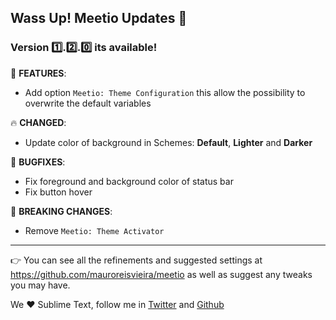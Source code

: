 ## Wass Up! Meetio Updates 🎁

### Version 1️⃣.2️⃣.0️⃣ its available!

📣 **FEATURES**:

* Add option `Meetio: Theme Configuration`  this allow the possibility to overwrite the default variables

🔥 **CHANGED**:

* Update color of background in Schemes: **Default**, **Lighter** and  **Darker**

👾 **BUGFIXES**:

* Fix foreground and background color of status bar
* Fix button hover

🧨 **BREAKING CHANGES**:

* Remove `Meetio: Theme Activator`

---

👉 You can see all the refinements and suggested settings at https://github.com/mauroreisvieira/meetio
as well as suggest any tweaks you may have.

We ♥️ Sublime Text, follow me in [Twitter](https://twitter.com/mauroreisviera) and
[Github](https://github.com/mauroreisvieira/)
